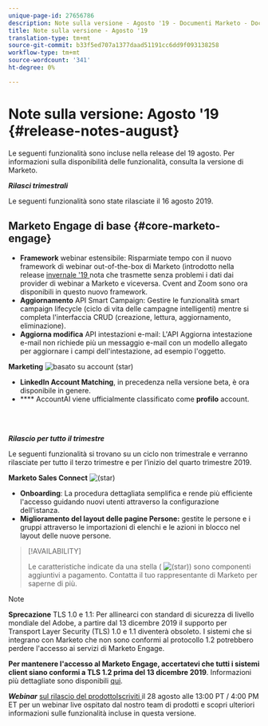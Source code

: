 ```yaml
---
unique-page-id: 27656786
description: Note sulla versione - Agosto '19 - Documenti Marketo - Documentazione prodotto
title: Note sulla versione - Agosto '19
translation-type: tm+mt
source-git-commit: b33f5ed707a1377daad51191cc6dd9f093138258
workflow-type: tm+mt
source-wordcount: '341'
ht-degree: 0%

---
```



# Note sulla versione: Agosto &#39;19 {#release-notes-august}

Le seguenti funzionalità sono incluse nella release del 19 agosto. Per informazioni sulla disponibilità delle funzionalità, consulta la versione di Marketo.

**_Rilasci trimestrali_**

Le seguenti funzionalità sono state rilasciate il 16 agosto 2019.

## Marketo Engage di base {#core-marketo-engage}

* **Framework** webinar estensibile: Risparmiate tempo con il nuovo framework di webinar out-of-the-box di Marketo (introdotto nella release  [invernale &#39;19 ](/help/marketo/release-notes/2019/release-notes-winter-19.md) nota che trasmette senza problemi i dati dai provider di webinar a Marketo e viceversa. Cvent and Zoom sono ora disponibili in questo nuovo framework.
* **Aggiornamento** API Smart Campaign: Gestire le funzionalità smart campaign lifecycle (ciclo di vita delle campagne intelligenti) mentre si completa l&#39;interfaccia CRUD (creazione, lettura, aggiornamento, eliminazione).
* **Aggiorna modifica** API intestazioni e-mail: L&#39;API Aggiorna intestazione e-mail non richiede più un messaggio e-mail con un modello allegato per aggiornare i campi dell&#39;intestazione, ad esempio l&#39;oggetto.

**Marketing** ![ basato su account (star)](assets/star-yellow.svg)

* **LinkedIn Account Matching**, in precedenza nella versione beta, è ora disponibile in genere.
* **** AccountAI viene ufficialmente classificato come  **profilo** account.

<br> 

**_Rilascio per tutto il trimestre_**

Le seguenti funzionalità si trovano su un ciclo non trimestrale e verranno rilasciate per tutto il terzo trimestre e per l’inizio del quarto trimestre 2019.

**Marketo Sales Connect** ![(star)](assets/star-yellow.svg)

* **Onboarding**: La procedura dettagliata semplifica e rende più efficiente l&#39;accesso guidando nuovi utenti attraverso la configurazione dell&#39;istanza.
* **Miglioramento del layout delle pagine Persone:** gestite le persone e i gruppi attraverso le importazioni di elenchi e le azioni in blocco nel layout delle nuove persone.

>[!AVAILABILITY]
>
>Le caratteristiche indicate da una stella ( ![(star)](assets/star-yellow.svg)) sono componenti aggiuntivi a pagamento. Contatta il tuo rappresentante di Marketo per saperne di più.

>[!NOTE]
>
>**Sprecazione** TLS 1.0 e 1.1: Per allinearci con  standard di sicurezza di livello mondiale del Adobe, a partire dal 13 dicembre 2019 il supporto per Transport Layer Security (TLS) 1.0 e 1.1 diventerà obsoleto. I sistemi che si integrano con Marketo che non sono conformi al protocollo 1.2 potrebbero perdere l&#39;accesso ai servizi di Marketo Engage.
>
>**Per mantenere l&#39;accesso al Marketo Engage, accertatevi che tutti i sistemi client siano conformi a TLS 1.2 prima del 13 dicembre 2019**. Informazioni più dettagliate sono disponibili [qui](https://nation.marketo.com/docs/DOC-7059-tls-10-11-deprecation-faq).

**_Webinar_** [sul rilascio del prodottoIscriviti ](https://engage.marketo.com/August_19_Release_Webinar.html) il 28 agosto alle 13:00 PT / 4:00 PM ET per un webinar live ospitato dal nostro team di prodotti e scopri ulteriori informazioni sulle funzionalità incluse in questa versione.
